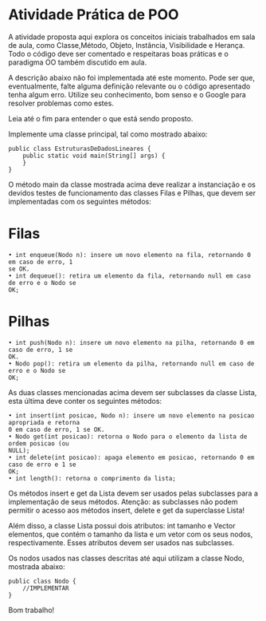 # Atividade Prática de POO

A atividade proposta aqui explora os conceitos iniciais trabalhados em sala de aula,
como Classe,Método, Objeto, Instância, Visibilidade e Herança. Todo o código deve ser
comentado e respeitaras boas práticas e o paradigma OO também discutido em aula.

A descrição abaixo não foi implementada até este momento. Pode ser que, eventualmente, falte
alguma definição relevante ou o código apresentado tenha algum erro. Utilize seu conhecimento,
bom senso e o Google para resolver problemas como estes.

Leia até o fim para entender o que está sendo proposto.

Implemente uma classe principal, tal como mostrado abaixo:

    public class EstruturasDeDadosLineares {
        public static void main(String[] args) {
        }
    }

O método main da classe mostrada acima deve realizar a instanciação e os devidos testes de
funcionamento das classes Filas e Pilhas, que devem ser implementadas com os seguintes métodos:

# Filas

    • int enqueue(Nodo n): insere um novo elemento na fila, retornando 0 em caso de erro, 1
    se OK.
    • int dequeue(): retira um elemento da fila, retornando null em caso de erro e o Nodo se
    OK;

# Pilhas

    • int push(Nodo n): insere um novo elemento na pilha, retornando 0 em caso de erro, 1 se
    OK.
    • Nodo pop(): retira um elemento da pilha, retornando null em caso de erro e o Nodo se
    OK;

As duas classes mencionadas acima devem ser subclasses da classe Lista, esta última deve conter os
seguintes métodos:

    • int insert(int posicao, Nodo n): insere um novo elemento na posicao apropriada e retorna
    0 em caso de erro, 1 se OK.
    • Nodo get(int posicao): retorna o Nodo para o elemento da lista de ordem posicao (ou
    NULL);
    • int delete(int posicao): apaga elemento em posicao, retornando 0 em caso de erro e 1 se
    OK;
    • int length(): retorna o comprimento da lista;

Os métodos insert e get da Lista devem ser usados pelas subclasses para a implementação de seus
métodos. Atenção: as subclasses não podem permitir o acesso aos métodos insert, delete e get da
superclasse Lista! 

Além disso, a classe Lista possui dois atributos: int tamanho e Vector elementos, que contém o
tamanho da lista e um vetor com os seus nodos, respectivamente. Esses atributos devem ser usados
nas subclasses.

Os nodos usados nas classes descritas até aqui utilizam a classe Nodo, mostrada abaixo:

    public class Nodo {
        //IMPLEMENTAR
    }

Bom trabalho!